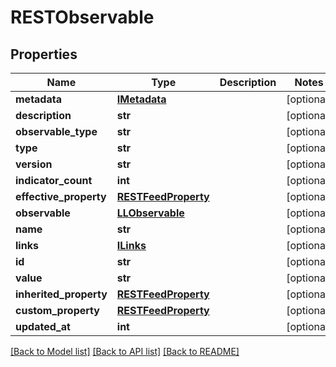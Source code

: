 # RESTObservable

## Properties
Name | Type | Description | Notes
------------ | ------------- | ------------- | -------------
**metadata** | [**IMetadata**](IMetadata.md) |  | [optional] 
**description** | **str** |  | [optional] 
**observable_type** | **str** |  | [optional] 
**type** | **str** |  | [optional] 
**version** | **str** |  | [optional] 
**indicator_count** | **int** |  | [optional] 
**effective_property** | [**RESTFeedProperty**](RESTFeedProperty.md) |  | [optional] 
**observable** | [**LLObservable**](LLObservable.md) |  | [optional] 
**name** | **str** |  | [optional] 
**links** | [**ILinks**](ILinks.md) |  | [optional] 
**id** | **str** |  | [optional] 
**value** | **str** |  | [optional] 
**inherited_property** | [**RESTFeedProperty**](RESTFeedProperty.md) |  | [optional] 
**custom_property** | [**RESTFeedProperty**](RESTFeedProperty.md) |  | [optional] 
**updated_at** | **int** |  | [optional] 

[[Back to Model list]](../README.md#documentation-for-models) [[Back to API list]](../README.md#documentation-for-api-endpoints) [[Back to README]](../README.md)


